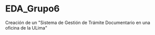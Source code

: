 # EDA_Grupo6
Creación de un "Sistema de Gestión de Trámite Documentario en una oficina de la ULima" 
